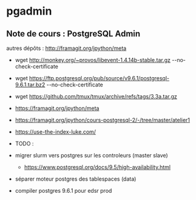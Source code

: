 # pgadmin

## Note de cours : PostgreSQL Admin

autres dépôts : http://framagit.org/jpython/meta


- wget http://monkey.org/~provos/libevent-1.4.14b-stable.tar.gz --no-check-certificate
- wget https://ftp.postgresql.org/pub/source/v9.6.1/postgresql-9.6.1.tar.bz2 --no-check-certificate
- wget https://github.com/tmux/tmux/archive/refs/tags/3.3a.tar.gz
- https://framagit.org/jpython/meta
- https://framagit.org/jpython/cours-postgresql-2/-/tree/master/atelier1
- https://use-the-index-luke.com/

- TODO :
- migrer slurm vers postgres sur les controleurs (master slave)
  - https://www.postgresql.org/docs/9.5/high-availability.html
- séparer moteur postgres des tablespaces (data)
- compiler postgres 9.6.1 pour edsr prod

